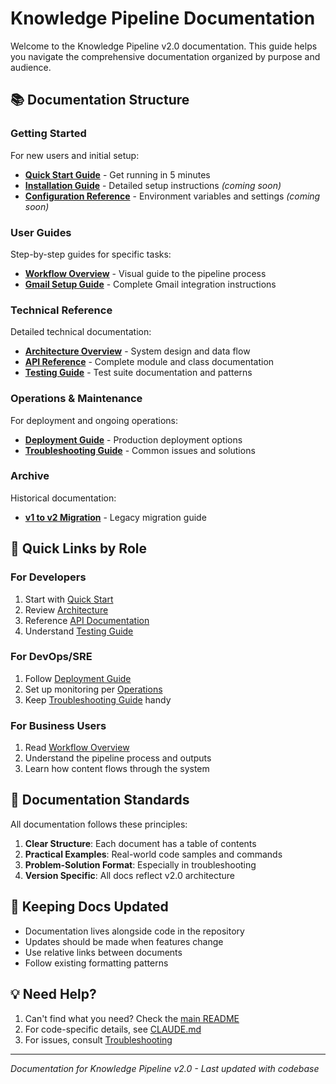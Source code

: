# Knowledge Pipeline Documentation

Welcome to the Knowledge Pipeline v2.0 documentation. This guide helps you navigate the comprehensive documentation organized by purpose and audience.

## 📚 Documentation Structure

### Getting Started
For new users and initial setup:

- **[Quick Start Guide](getting-started/quick-start.md)** - Get running in 5 minutes
- **[Installation Guide](getting-started/installation.md)** - Detailed setup instructions *(coming soon)*
- **[Configuration Reference](getting-started/configuration.md)** - Environment variables and settings *(coming soon)*

### User Guides
Step-by-step guides for specific tasks:

- **[Workflow Overview](guides/workflow-overview.md)** - Visual guide to the pipeline process
- **[Gmail Setup Guide](guides/gmail-setup.md)** - Complete Gmail integration instructions

### Technical Reference
Detailed technical documentation:

- **[Architecture Overview](reference/architecture.md)** - System design and data flow
- **[API Reference](reference/api.md)** - Complete module and class documentation
- **[Testing Guide](reference/testing.md)** - Test suite documentation and patterns

### Operations & Maintenance
For deployment and ongoing operations:

- **[Deployment Guide](operations/deployment.md)** - Production deployment options
- **[Troubleshooting Guide](operations/troubleshooting.md)** - Common issues and solutions

### Archive
Historical documentation:

- **[v1 to v2 Migration](archive/migration_guide_v1_to_v2.md)** - Legacy migration guide

## 🎯 Quick Links by Role

### For Developers
1. Start with [Quick Start](getting-started/quick-start.md)
2. Review [Architecture](reference/architecture.md)
3. Reference [API Documentation](reference/api.md)
4. Understand [Testing Guide](reference/testing.md)

### For DevOps/SRE
1. Follow [Deployment Guide](operations/deployment.md)
2. Set up monitoring per [Operations](operations/deployment.md#monitoring--logging)
3. Keep [Troubleshooting Guide](operations/troubleshooting.md) handy

### For Business Users
1. Read [Workflow Overview](guides/workflow-overview.md)
2. Understand the pipeline process and outputs
3. Learn how content flows through the system

## 📖 Documentation Standards

All documentation follows these principles:

1. **Clear Structure**: Each document has a table of contents
2. **Practical Examples**: Real-world code samples and commands
3. **Problem-Solution Format**: Especially in troubleshooting
4. **Version Specific**: All docs reflect v2.0 architecture

## 🔄 Keeping Docs Updated

- Documentation lives alongside code in the repository
- Updates should be made when features change
- Use relative links between documents
- Follow existing formatting patterns

## 💡 Need Help?

1. Can't find what you need? Check the [main README](../README.md)
2. For code-specific details, see [CLAUDE.md](../CLAUDE.md)
3. For issues, consult [Troubleshooting](operations/troubleshooting.md)

---

*Documentation for Knowledge Pipeline v2.0 - Last updated with codebase*